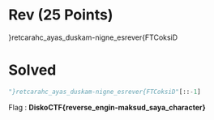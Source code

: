 # Rev (25 Points)
}retcarahc_ayas_duskam-nigne_esrever{FTCoksiD
# Solved
```python
"}retcarahc_ayas_duskam-nigne_esrever{FTCoksiD"[::-1]
```
Flag : <b>DiskoCTF{reverse_engin-maksud_saya_character}</b>
